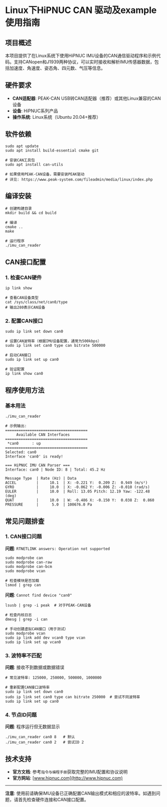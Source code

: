 # Linux下HiPNUC CAN 驱动及example使用指南

## 项目概述

本项目提供了在Linux系统下使用HiPNUC IMU设备的CAN通信驱动程序和示例代码。支持CANopen和J1939两种协议，可以实时接收和解析IMU传感器数据，包括加速度、角速度、姿态角、四元数、气压等信息。

## 硬件要求

- **CAN适配器**: PEAK-CAN USB转CAN适配器（推荐）或其他Linux兼容的CAN设备
- **设备**: HiPNUC系列产品
- **操作系统**: Linux系统（Ubuntu 20.04+推荐）

## 软件依赖

```
sudo apt update
sudo apt install build-essential cmake git

# 安装CAN工具包
sudo apt install can-utils

# 如果使用PEAK-CAN设备，需要安装PEAK驱动
# 详见: https://www.peak-system.com/fileadmin/media/linux/index.php
```

## 编译安装

```
# 创建构建目录
mkdir build && cd build

# 编译
cmake ..
make

# 运行程序
./imu_can_reader
```

## CAN接口配置

### 1. 检查CAN硬件

```
ip link show

# 查看CAN设备类型
cat /sys/class/net/can0/type
# 输出280表示CAN设备
```

### 2. 配置CAN接口

```
sudo ip link set down can0

# 设置CAN波特率（根据IMU设备配置，通常为500kbps）
sudo ip link set can0 type can bitrate 500000

# 启动CAN接口
sudo ip link set up can0

# 验证配置
ip link show can0
```

## 程序使用方法

### 基本用法

```
./imu_can_reader

# 示例输出:
=====================================
     Available CAN Interfaces       
=====================================
 *can0      : up
=====================================
Selected: can0
Interface 'can0' is ready!

=== HiPNUC IMU CAN Parser ===
Interface: can0 | Node ID: 8 | Total: 45.2 Hz

Message Type  | Rate (Hz) | Data
ACCEL         |     10.1  | X: -0.221 Y:  0.209 Z:  0.949 (m/s²)
GYRO          |     10.0  | X: -0.062 Y: -0.006 Z: -0.010 (rad/s)
EULER         |     10.0  | Roll: 13.05 Pitch: 12.19 Yaw: -122.48 (deg)
QUAT          |     10.0  | W: -0.486 X: -0.150 Y:  0.038 Z:  0.860
PRESSURE      |      5.0  | 100676.0 Pa
```

## 常见问题排查

### 1. CAN接口问题

**问题**: `RTNETLINK answers: Operation not supported`

```
sudo modprobe can
sudo modprobe can-raw
sudo modprobe can-bcm
sudo modprobe vcan

# 检查模块是否加载
lsmod | grep can
```

**问题**: `Cannot find device "can0"`

```
lsusb | grep -i peak  # 对于PEAK-CAN设备

# 检查内核日志
dmesg | grep -i can

# 手动创建虚拟CAN接口（用于测试）
sudo modprobe vcan
sudo ip link add dev vcan0 type vcan
sudo ip link set up vcan0
```

### 3. 波特率不匹配

**问题**: 接收不到数据或数据错误

```
# 常见波特率: 125000, 250000, 500000, 1000000

# 重新配置CAN接口波特率
sudo ip link set down can0
sudo ip link set can0 type can bitrate 250000  # 尝试不同波特率
sudo ip link set up can0
```

### 4. 节点ID问题

**问题**: 程序运行但无数据显示

```
./imu_can_reader can0 8   # 默认
./imu_can_reader can0 2   # 尝试ID 2
```

## 技术支持

- **官方文档**: 参考`指令与编程手册`获取完整的IMU配置和协议说明
- **官方网站**: [www.hipnuc.com](http://www.hipnuc.com)

------

**注意**: 使用前请确保IMU设备已正确配置CAN输出模式和相应的波特率。如遇到问题，请首先检查硬件连接和CAN接口配置。
